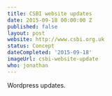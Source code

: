 ```yaml
---
title: CSBI website updates
date: 2015-09-18 00:00:00 Z
published: false
layout: post
website: http://www.csbi.org.uk
status: Concept
dateCompleted: '2015-09-18'
imageUrl: csbi-website-update
who: jonathan
---
```


Wordpress updates.
